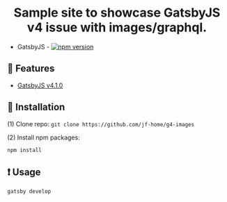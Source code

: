<h1 align="center">Sample site to showcase GatsbyJS v4 issue with images/graphql.</h1>


- GatsbyJS - [![npm version](https://badge.fury.io/js/gatsby.svg)](https://badge.fury.io/js/gatsby) 

## 🚀 Features

- [GatsbyJS v4.1.0](https://gatsbyjs.org/) 

## 💼 Installation

(1) Clone repo:
`git clone https://github.com/jf-home/g4-images`

(2) Install npm packages:

`npm install`
  
## ❗ Usage

`gatsby develop`
